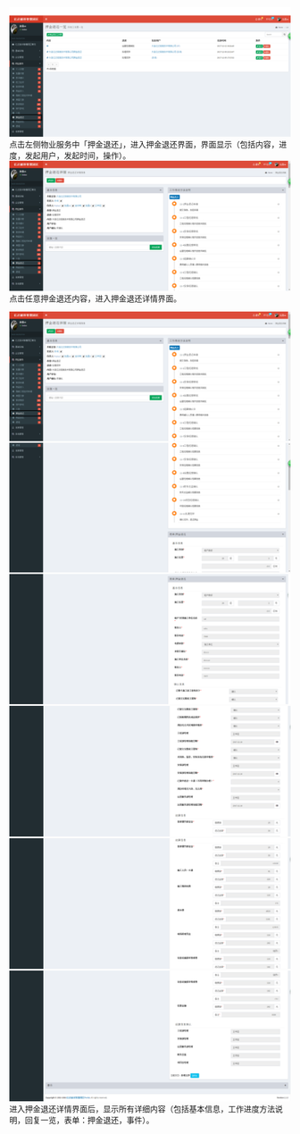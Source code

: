 ![](/assets/押金退还1.png)点击左侧物业服务中「押金退还」，进入押金退还界面，界面显示（包括内容，进度，发起用户，发起时间，操作）。![](/assets/押金退还2.png)点击任意押金退还内容，进入押金退还详情界面。

![](/assets/押金退还2.png)![](/assets/押金退还3.png)![](/assets/押金退还4.png)![](/assets/押金退还5.png)![](/assets/押金退还6.png)![](/assets/押金退还7.png)进入押金退还详情界面后，显示所有详细内容（包括基本信息，工作进度方法说明，回复一览，表单：押金退还，事件）。


